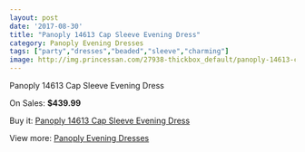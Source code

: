 ```yaml
---
layout: post
date: '2017-08-30'
title: "Panoply 14613 Cap Sleeve Evening Dress"
category: Panoply Evening Dresses
tags: ["party","dresses","beaded","sleeve","charming"]
image: http://img.princessan.com/27938-thickbox_default/panoply-14613-cap-sleeve-evening-dress.jpg
---
```

Panoply 14613 Cap Sleeve Evening Dress

On Sales: **$439.99**
<a href="https://www.princessan.com/en/12740-panoply-14613-cap-sleeve-evening-dress.html"><amp-img layout="responsive" width="600" height="600" src="//img.princessan.com/27938-thickbox_default/panoply-14613-cap-sleeve-evening-dress.jpg" alt="Panoply 14613 Cap Sleeve Evening Dress 0" /></a>

Buy it: [Panoply 14613 Cap Sleeve Evening Dress](https://www.princessan.com/en/12740-panoply-14613-cap-sleeve-evening-dress.html "Panoply 14613 Cap Sleeve Evening Dress")

View more: [Panoply Evening Dresses](https://www.princessan.com/en/92- "Panoply Evening Dresses")